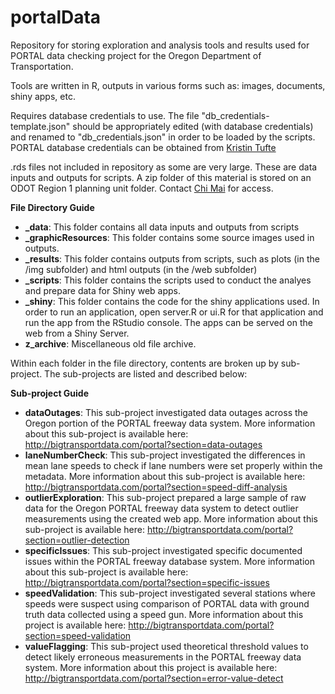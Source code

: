 # portalData
Repository for storing exploration and analysis tools and results used for PORTAL data checking project for the Oregon Department of Transportation. 

Tools are written in R, outputs in various forms such as: images, documents, shiny apps, etc. 

Requires database credentials to use. The file "db_credentials-template.json" should be appropriately edited (with database credentials) and renamed to "db_credentials.json" in order to be loaded by the scripts. PORTAL database credentials can be obtained from [Kristin Tufte](mailto:tufte@pdx.edu)

.rds files not included in repository as some are very large. These are data inputs and outputs for scripts. A zip folder of this material is stored on an ODOT Region 1 planning unit folder. Contact [Chi Mai](mailto:Chi.Mai@odot.state.or.us) for access. 

**File Directory Guide**
* **_data**: This folder contains all data inputs and outputs from scripts
* **_graphicResources**: This folder contains some source images used in outputs.
* **_results**: This folder contains outputs from scripts, such as plots (in the /img subfolder) and html outputs (in the /web subfolder)
* **_scripts**: This folder contains the scripts used to conduct the analyes and prepare data for Shiny web apps.
* **_shiny**: This folder contains the code for the shiny applications used. In order to run an application, open server.R or ui.R for that application and run the app from the RStudio console. The apps can be served on the web from a Shiny Server. 
* **z_archive**: Miscellaneous old file archive. 

Within each folder in the file directory, contents are broken up by sub-project. The sub-projects are listed and described below:

**Sub-project Guide**
* **dataOutages**: This sub-project investigated data outages across the Oregon portion of the PORTAL freeway data system. More information about this sub-project is available here: http://bigtransportdata.com/portal?section=data-outages
*  **laneNumberCheck**: This sub-project investigated the differences in mean lane speeds to check if lane numbers were set properly within the metadata. More information about this sub-project is available here: http://bigtransportdata.com/portal?section=speed-diff-analysis
*  **outlierExploration**: This sub-project prepared a large sample of raw data for the Oregon PORTAL freeway data system to detect outlier measurements using the created web app. More information about this sub-project is available here: http://bigtransportdata.com/portal?section=outlier-detection
*  **specificIssues**: This sub-project investigated specific documented issues within the PORTAL freeway database system. More information about this sub-project is available here: http://bigtransportdata.com/portal?section=specific-issues
*  **speedValidation**: This sub-project investigated several stations where speeds were suspect using  comparison of PORTAL data with ground truth data collected using a speed gun. More information about this project is available here: http://bigtransportdata.com/portal?section=speed-validation
*  **valueFlagging**: This sub-project used theoretical threshold values to detect likely erroneous measurements in the PORTAL freeway data system. More information about this project is available here: http://bigtransportdata.com/portal?section=error-value-detect
